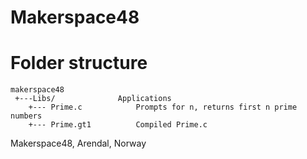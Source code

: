 Makerspace48
============
Folder structure
================
```
makerspace48
 +---Libs/				Applications
	+--- Prime.c			Prompts for n, returns first n prime numbers
	+--- Prime.gt1			Compiled Prime.c
```

Makerspace48, Arendal, Norway
